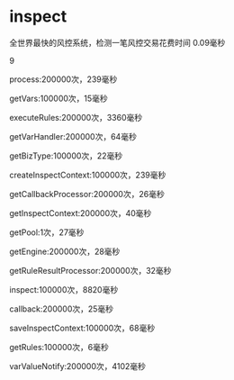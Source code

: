 # inspect

 全世界最快的风控系统，检测一笔风控交易花费时间 0.09毫秒

 9
 
 process:200000次，239毫秒
 
 getVars:100000次，15毫秒
 
 executeRules:200000次，3360毫秒
 
 getVarHandler:200000次，64毫秒
 
 getBizType:100000次，22毫秒
 
 createInspectContext:100000次，239毫秒
 
 getCallbackProcessor:200000次，26毫秒
 
 getInspectContext:200000次，40毫秒
 
 getPool:1次，27毫秒
 
 getEngine:200000次，28毫秒
 
 getRuleResultProcessor:200000次，32毫秒
 
 inspect:100000次，8820毫秒
 
 callback:200000次，25毫秒
 
 saveInspectContext:100000次，68毫秒
 
 getRules:100000次，6毫秒
 
 varValueNotify:200000次，4102毫秒
 

